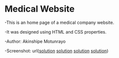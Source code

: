 # Medical Website

-This is an home page of a medical company website.

-It was designed using HTML and CSS properties.

-Author: Akinshipe Motunrayo

-Screenshot: url([solution](medical.PNG)
                 [solution](medical1.PNG)
                 [solution](medical2.PNG)
                 [solution](medical3.PNG))

